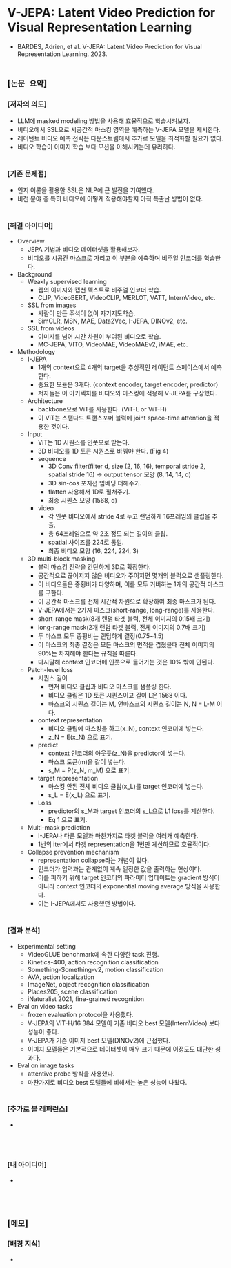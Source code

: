# V-JEPA: Latent Video Prediction for Visual Representation Learning
* BARDES, Adrien, et al. V-JEPA: Latent Video Prediction for Visual Representation Learning. 2023.
<br><br>

## [`논문 요약`]

### [저자의 의도]
* LLM에 masked modeling 방법을 사용해 효율적으로 학습시켜보자.
* 비디오에서 SSL으로 시공간적 마스킹 영역을 예측하는 V-JEPA 모델을 제시한다.
* 레이턴트 비디오 예측 전략은 다운스트림에서 추가로 모델을 최적화할 필요가 없다.
* 비디오 학습이 이미지 학습 보다 모션을 이해시키는데 유리하다.
<br><br>

### [기존 문제점]
* 인지 이론을 활용한 SSL은 NLP에 큰 발전을 기여했다.
* 비전 분야 중 특히 비디오에 어떻게 적용해야할지 아직 특출난 방법이 없다.
<br><br>

### [해결 아이디어]
* Overview
    * JEPA 기법과 비디오 데이터셋을 활용해보자.
    * 비디오를 시공간 마스크로 가리고 이 부분을 예측하며 비주얼 인코더를 학습한다.
* Background
    * Weakly supervised learning
        * 웹의 이미지와 캡션 텍스트로 비주얼 인코더 학습.
        * CLIP, VideoBERT, VideoCLIP, MERLOT, VATT, InternVideo, etc.
    * SSL from images
        * 사람이 만든 주석이 없이 자기지도학습.
        * SimCLR, MSN, MAE, Data2Vec, I-JEPA, DINOv2, etc.
    * SSL from videos
        * 이미지를 넘어 시간 차원이 부여된 비디오로 학습.
        * MC-JEPA, VITO, VideoMAE, VideoMAEv2, iMAE, etc.
* Methodology
    * I-JEPA
        * 1개의 context으로 4개의 target을 추상적인 레이턴트 스페이스에서 예측한다.
        * 중요한 모듈은 3개다. (context encoder, target encoder, predictor)
        * 저자들은 이 아키텍처를 비디오와 마스킹에 적용해 V-JEPA를 구상했다.
    * Architecture
        * backbone으로 ViT를 사용한다. (ViT-L or ViT-H)
        * 이 ViT는 스탠다드 트랜스포머 블럭에 joint space-time attention을 적용한 것이다.
    * Input
        * ViT는 1D 시퀀스를 인풋으로 받는다.
        * 3D 비디오를 1D 토큰 시퀀스로 바꿔야 한다. (Fig 4)
        * sequence
            * 3D Conv filter(filter d, size (2, 16, 16), temporal stride 2, spatial stride 16) -> output tensor 모양 (8, 14, 14, d)
            * 3D sin-cos 포지션 임베딩 더해주기.
            * flatten 사용해서 1D로 펼쳐주기.
            * 최종 시퀀스 모양 (1568, d)
        * video
            * 각 인풋 비디오에서 stride 4로 두고 랜덤하게 16프레임의 클립을 추출.
            * 총 64프레임으로 약 2초 정도 되는 길이의 클립.
            * spatial 사이즈를 224로 통일.
            * 최종 비디오 모양 (16, 224, 224, 3)
    * 3D multi-block masking
        * 블럭 마스킹 전략을 간단하게 3D로 확장한다.
        * 공간적으로 끊어지지 않은 비디오가 주어지면 몇개의 블럭으로 샘플링한다.
        * 이 비디오들은 종횡비가 다양하며, 이를 모두 커버하는 1개의 공간적 마스크를 구한다.
        * 이 공간적 마스크를 전체 시간적 차원으로 확장하여 최종 마스크가 된다.
        * V-JEPA에서는 2가지 마스크(short-range, long-range)를 사용한다.
        * short-range mask(8개 랜덤 타겟 블럭, 전체 이미지의 0.15배 크기)
        * long-range mask(2개 랜덤 타겟 블럭, 전체 이미지의 0.7배 크기)
        * 두 마스크 모두 종횡비는 랜덤하게 결정(0.75~1.5)
        * 이 마스크의 최종 결정은 모든 마스크의 면적을 겹쳤을때 전체 이미지의 90%는 차지해야 한다는 규칙을 따른다.
        * 다시말해 context 인코더에 인풋으로 들어가는 것은 10% 밖에 안된다.
    * Patch-level loss
        * 시퀀스 길이
            * 먼저 비디오 클립과 비디오 마스크를 샘플링 한다.
            * 비디오 클립은 1D 토큰 시퀀스이고 길이 L은 1568 이다.
            * 마스크의 시퀀스 길이는 M, 언마스크의 시퀀스 길이는 N, N = L-M 이다.
        * context representation
            * 비디오 클립에 마스킹을 하고(x_N), context 인코더에 넣는다.
            * z_N = E(x_N) 으로 표기.
        * predict
            * context 인코더의 아웃풋(z_N)을 predictor에 넣는다.
            * 마스크 토큰(m)을 같이 넣는다.
            * s_M = P(z_N, m_M) 으로 표기.
        * target representation
            * 마스킹 안된 전체 비디오 클립(x_L)를 target 인코더에 넣는다.
            * s_L = E(x_L) 으로 표기.
        * Loss
            * predictor의 s_M과 target 인코더의 s_L으로 L1 loss를 계산한다.
            * Eq 1 으로 표기.
    * Multi-mask prediction
        * I-JEPA나 다른 모델과 마찬가지로 타겟 블럭을 여러개 예측한다.
        * 1번의 iter에서 타겟 representation을 1번만 계산하므로 효율적이다.
    * Collapse prevention mechanism
        * representation collapse라는 개념이 있다.
        * 인코더가 입력과는 관계없이 계속 일정한 값을 출력하는 현상이다.
        * 이를 피하기 위해 target 인코더의 파라미터 업데이트는 gradient 방식이 아니라 context 인코더의 exponential moving average 방식을 사용한다.
        * 이는 I-JEPA에서도 사용했던 방법이다.
<br><br>

### [결과 분석]
* Experimental setting
    * VideoGLUE benchmark에 속한 다양한 task 진행.
    * Kinetics-400, action recognition classification
    * Something-Something-v2, motion classification
    * AVA, action localization
    * ImageNet, object recognition classification
    * Places205, scene classification
    * iNaturalist 2021, fine-grained recognition
* Eval on video tasks
    * frozen evaluation protocol을 사용했다.
    * V-JEPA의 ViT-H/16 384 모델이 기존 비디오 best 모델(InternVideo) 보다 성능이 좋다.
    * V-JEPA가 기존 이미지 best 모델(DINOv2)에 근접했다.
    * 이미지 모델들은 기본적으로 데이터셋이 매우 크기 때문에 이정도도 대단한 성과다.
* Eval on image tasks
    * attentive probe 방식을 사용했다.
    * 마찬가지로 비디오 best 모델들에 비해서는 높은 성능이 나왔다.
<br><br>

### [추가로 볼 레퍼런스]
* 
<br><br>

### [내 아이디어]
* 
<br><br>



## [`메모`]

### [배경 지식]
* 
<br><br>


